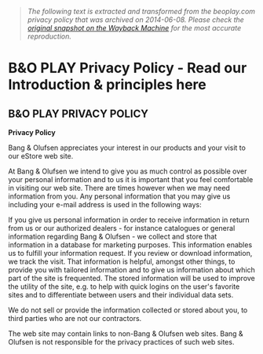 > *The following text is extracted and transformed from the beoplay.com privacy policy that was archived on 2014-06-08. Please check the [original snapshot on the Wayback Machine](https://web.archive.org/web/20140608023321id_/http%3A//beoplay.com/Privacy%2520Policy) for the most accurate reproduction.*

# B&O PLAY Privacy Policy - Read our Introduction & principles here

## B&O PLAY PRIVACY POLICY 

**Privacy Policy**

Bang & Olufsen appreciates your interest in our products and your visit to our eStore web site.

At Bang & Olufsen we intend to give you as much control as possible over your personal information and to us it is important that you feel comfortable in visiting our web site. There are times however when we may need information from you. Any personal information that you may give us including your e-mail address is used in the following ways:

If you give us personal information in order to receive information in return from us or our authorized dealers - for instance catalogues or general information regarding Bang & Olufsen - we collect and store that information in a database for marketing purposes. This information enables us to fulfill your information request. If you review or download information, we track the visit. That information is helpful, amongst other things, to provide you with tailored information and to give us information about which part of the site is frequented. The stored information will be used to improve the utility of the site, e.g. to help with quick logins on the user's favorite sites and to differentiate between users and their individual data sets.

We do not sell or provide the information collected or stored about you, to third parties who are not our contractors.

The web site may contain links to non-Bang & Olufsen web sites. Bang & Olufsen is not responsible for the privacy practices of such web sites.
